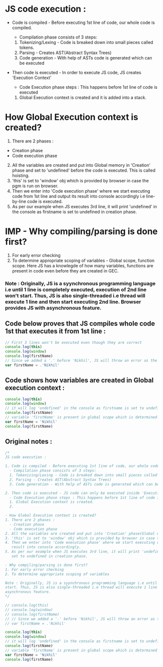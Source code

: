 # JS code execution :

+ Code is compiled - Before executing 1st line of code, our whole code is compiled.
  * Compilation phase consists of 3 steps:
  1. Tokenizing/Lexing - Code is breaked down into small pieces called tokens.
  2. Parsing - Creates AST(Abstract Syntax Trees)
  3. Code generation - With help of ASTs code is generated which can be executed

+ Then code is executed - In order to execute JS code, JS creates 'Execution Context'
  * Code Execution phase steps : This happens before 1st line of code is executed
  1. Global Execution context is created and it is added into a stack. 

# How Global Execution context is created?

1. There are 2 phases :
  * Creation phase
  * Code execution phase
2. All the variables are created and put into Global memory in 'Creation' phase and set to 'undefined' before the code is executed. This is called hoisting.
3. 'this' is set to 'window' obj which is provided by browser in case the pgm is run on browser.
4. Then we enter into 'Code execution phase' where we start executing code from 1st line and output its result into console accordingly i.e line-by-line code is executed.
5. As per our example when JS executes 3rd line, it will print 'undefined' in the console as firstname is set to undefined in creation phase.

# IMP - Why compiling/parsing is done first?
1. For early error checking
2. To determine appropriate scoping of variables - Global scope, function scope. Here JS has a knowlegde of how many variables, functions are present in code even before they are created in GEC.

### Note : Originally, JS is a syynchronous programming language i.e until 1 line is completely executed, execution of 2nd line won't start. Thus, JS is also single-threaded i.e thread will execute 1 line and then start executing 2nd line. Browser provides JS with asynchronous feature.

## Code below proves that JS compiles whole code 1st that executes it from 1st line :

```javascript
// First 3 lines won't be executed even though they are correct
console.log(this)
console.log(window)
console.log(firstName)
// Since we added a '.' before 'Nikhil', JS will throw an error as the whole code is parsed before executing 1st line.
var firstName = .'Nikhil'
```

## Code shows how variables are created in Global execution context :

```javascript
console.log(this)
console.log(window)
// it will log 'undefined' in the console as firstname is set to undefined in creation phase of Global execution context.
console.log(firstName)
// variable 'firstName' is present in global scope which is determined by JS during parsing and now it will be set to 'Nikhil'
var firstName = 'Nikhil'
console.log(firstName)
```

## Original notes :
```javascript
/*
JS code execution :

1. Code is compiled - Before executing 1st line of code, our whole code is compiled.
  - Compilation phase consists of 3 steps:
  1. Tokenizing/Lexing - Code is breaked down into small pieces called tokens.
  2. Parsing - Creates AST(Abstract Syntax Trees)
  3. Code generation - With help of ASTs code is generated which can be executed

2. Then code is executed - JS code can only be executed inside 'Execution Context'
  - Code Execution phase steps : This happens before 1st line of code is executed
  1. Global Execution context is created.
  2. 

- How Global Execution context is created?
1. There are 2 phases :
  - Creation phase
  - Code execution phase
2. All the variables are created and put into 'Creation' phase(Global memory) and set to 'undefined'
3. 'this' is set to 'window' obj which is provided by browser in case the pgm is run on browser.
4. Then we enter into 'Code execution phase' where we start executing code from 1st line and output its
   result into console accordingly.
5. As per our example when JS executes 3rd line, it will print 'undefined' in the console as firstname is 
   set to undefined in creation phase.

- Why compiling/parsing is done first?
1. For early error checking
2. To determine appropriate scoping of variables

Note : Originally, JS is a syynchronous programming language i.e until 1 line is completely executed, execution of 2nd line won't 
start. Thus, JS is also single-threaded i.e thread will execute 1 line and then start executing 2nd line. Browser provides JS with 
asynchronous feature.
*/

// console.log(this)
// console.log(window)
// console.log(firstName)
// // Since we added a '.' before 'Nikhil', JS will throw an error as the whole code is passed before executing 1st line.
// var firstName = .'Nikhil'

console.log(this)
console.log(window)
// it will log 'undefined' in the console as firstname is set to undefined in creation phase.
console.log(firstName)
// variable 'firstName' is present in global scope which is determined by JS during parsing and now it will be set to 'Nikhil'
var firstName = 'Nikhil'
console.log(firstName)
```
